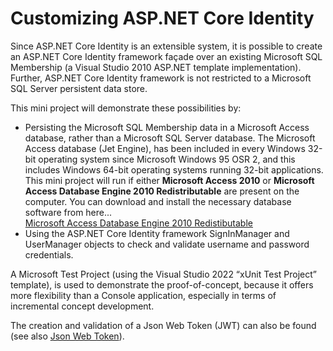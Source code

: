 <h1>Customizing ASP.NET Core Identity</h1>
<p>
Since ASP.NET Core Identity is an extensible system, it is possible to create an ASP.NET Core Identity framework façade over an existing Microsoft SQL Membership
(a Visual Studio 2010 ASP.NET template implementation).<br/>
Further, ASP.NET Core Identity framework is not restricted to a Microsoft SQL Server persistent data store.
</p>

<p>This mini project will demonstrate these possibilities by:</p>

<ul>
	<li>
		Persisting the Microsoft SQL Membership data in a Microsoft Access database, rather than a Microsoft SQL Server database.
		The Microsoft Access database (Jet Engine), has been included in every Windows 32-bit operating system since Microsoft Windows 95 OSR 2,
		and this includes Windows 64-bit operating systems running 32-bit applications.<br/>
		This mini project will run if either <b>Microsoft Access 2010</b> or <b>Microsoft Access Database Engine 2010 Redistributable</b> are
		present on the computer.  You can download and install the necessary database software from here...<br/>
		<a href="https://www.microsoft.com/en-in/download/details.aspx?id=13255" target="_blank">Microsoft Access Database Engine 2010 Redistibutable</a>
	</li>
	<li>
		Using the ASP.NET Core Identity framework SignInManager and UserManager objects to check and validate username and password credentials.
	</li>
</ul>

<p>
A Microsoft Test Project (using the Visual Studio 2022 “xUnit Test Project” template), is used to demonstrate the proof-of-concept,
because it offers more flexibility than a Console application, especially in terms of incremental concept development.
</p>

<p>
	The creation and validation of a Json Web Token (JWT) can also be found (see also <a href="https://dev.azure.com/noctua-innovations/Customizing%20ASP.NET%20Core%20Identity/_git/CoreIdentity?path=/AspNetIdentity/Data/JsonWebToken.cs" target="_blank">Json Web Token</a>).
</p>